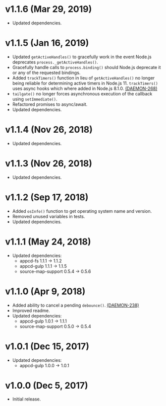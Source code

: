 # v1.1.6 (Mar 29, 2019)

 * Updated dependencies.

# v1.1.5 (Jan 16, 2019)

 * Updated `getActiveHandles()` to gracefully work in the event Node.js deprecates
   `process._getActiveHandles()`.
 * Gracefully handle calls to `process.binding()` should Node.js deprecate it or any of the
   requested bindings.
 * Added `trackTimers()` function in lieu of `getActiveHandles()` no longer being reliable for
   determining active timers in Node.js 11. `trackTimers()` uses async hooks which where added in
   Node.js 8.1.0.
   [(DAEMON-268)](https://jira.appcelerator.org/browse/DAEMON-268)
 * `tailgate()` no longer forces asynchronous execution of the callback using `setImmediate()`.
 * Refactored promises to async/await.
 * Updated dependencies.

# v1.1.4 (Nov 26, 2018)

 * Updated dependencies.

# v1.1.3 (Nov 26, 2018)

 * Updated dependencies.

# v1.1.2 (Sep 17, 2018)

 * Added `osInfo()` function to get operating system name and version.
 * Removed unused variables in tests.
 * Updated dependencies.

# v1.1.1 (May 24, 2018)

 * Updated dependencies:
   - appcd-fs 1.1.1 -> 1.1.2
   - appcd-gulp 1.1.1 -> 1.1.5
   - source-map-support 0.5.4 -> 0.5.6

# v1.1.0 (Apr 9, 2018)

 * Added ability to cancel a pending `debounce()`.
   [(DAEMON-238)](https://jira.appcelerator.org/browse/DAEMON-238)
 * Improved readme.
 * Updated dependencies:
   - appcd-gulp 1.0.1 -> 1.1.1
   - source-map-support 0.5.0 -> 0.5.4

# v1.0.1 (Dec 15, 2017)

 * Updated dependencies:
   - appcd-gulp 1.0.0 -> 1.0.1

# v1.0.0 (Dec 5, 2017)

 - Initial release.
